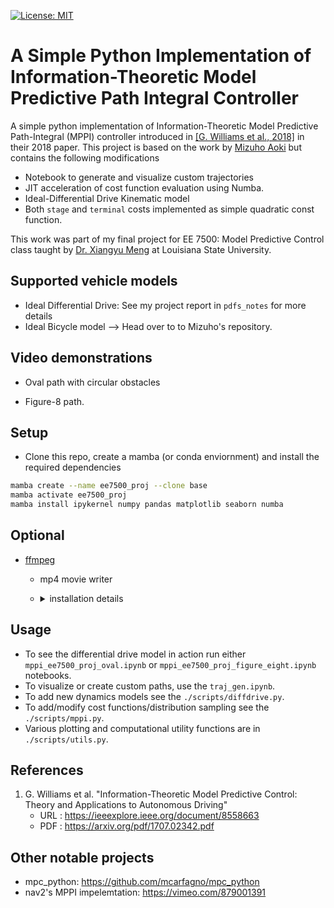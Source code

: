 [![License: MIT](https://img.shields.io/badge/License-MIT-blue.svg)](https://opensource.org/licenses/MIT)

# A Simple Python Implementation of Information-Theoretic Model Predictive Path Integral Controller

A simple python implementation of Information-Theoretic Model Predictive Path-Integral (MPPI) controller introduced in [[G. Williams et al., 2018]](#references) in their 2018 paper. This project is based on the work by [Mizuho Aoki](https://mizuhoaoki.github.io/) but contains the following modifications

* Notebook to generate and visualize custom trajectories
* JIT acceleration of cost function evaluation using Numba.
* Ideal-Differential Drive Kinematic model
* Both ```stage``` and ```terminal``` costs implemented as simple quadratic const function.

This work was part of my final project for EE 7500: Model Predictive Control class taught by [Dr. Xiangyu Meng](https://sites.google.com/view/xmeng/home?authuser=0) at Louisiana State University.

## Supported vehicle models

* Ideal Differential Drive: See my project report in ```pdfs_notes``` for more details
* Ideal Bicycle model --> Head over to to Mizuho's repository.

## Video demonstrations

* Oval path with circular obstacles


* Figure-8 path.


## Setup

* Clone this repo, create a mamba (or conda enviornment) and install the required dependencies

```bash
mamba create --name ee7500_proj --clone base
mamba activate ee7500_proj
mamba install ipykernel numpy pandas matplotlib seaborn numba
```

## Optional

* [ffmpeg](https://ffmpeg.org/)
  * mp4 movie writer
  * <details>
    <summary>installation details</summary>

    * For Ubuntu Users
      * `sudo apt-get update`
      * `sudo apt-get -y install ffmpeg`
    * For Windows Users
      * Install [scoop](https://scoop.sh/)
      * `scoop install ffmpeg`
    * For macOS Users
      * Install [homebrew](https://brew.sh/)
      * `brew install ffmpeg`
    * Check the official website if necessary
      * https://ffmpeg.org/
    </details>

## Usage

* To see the differential drive model in action run either ```mppi_ee7500_proj_oval.ipynb``` or ```mppi_ee7500_proj_figure_eight.ipynb``` notebooks.
* To visualize or create custom paths, use the ```traj_gen.ipynb```.
* To add new dynamics models see the ```./scripts/diffdrive.py```.
* To add/modify cost functions/distribution sampling see the ```./scripts/mppi.py```.
* Various plotting and computational utility functions are in ```./scripts/utils.py```.


## References
1. G. Williams et al. "Information-Theoretic Model Predictive Control: Theory and Applications to Autonomous Driving" 
    * URL : https://ieeexplore.ieee.org/document/8558663
    * PDF : https://arxiv.org/pdf/1707.02342.pdf

## Other notable projects
* mpc_python: https://github.com/mcarfagno/mpc_python
* nav2's MPPI impelemtation: https://vimeo.com/879001391